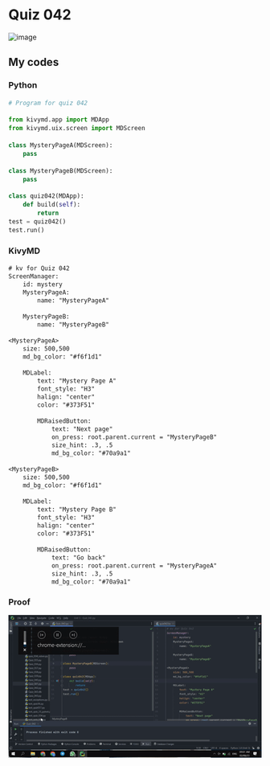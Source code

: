 # Quiz 042

![image](https://user-images.githubusercontent.com/111758436/217976443-8e60d6d5-1098-4c6d-953b-57d344ff57df.png)

## My codes

### Python
```.py
# Program for quiz 042

from kivymd.app import MDApp
from kivymd.uix.screen import MDScreen

class MysteryPageA(MDScreen):
    pass

class MysteryPageB(MDScreen):
    pass

class quiz042(MDApp):
    def build(self):
        return
test = quiz042()
test.run()
```
### KivyMD
```.kv
# kv for Quiz 042
ScreenManager:
    id: mystery
    MysteryPageA:
        name: "MysteryPageA"

    MysteryPageB:
        name: "MysteryPageB"

<MysteryPageA>
    size: 500,500
    md_bg_color: "#f6f1d1"

    MDLabel:
        text: "Mystery Page A"
        font_style: "H3"
        halign: "center"
        color: "#373F51"

        MDRaisedButton:
            text: "Next page"
            on_press: root.parent.current = "MysteryPageB"
            size_hint: .3, .5
            md_bg_color: "#70a9a1"

<MysteryPageB>
    size: 500,500
    md_bg_color: "#f6f1d1"

    MDLabel:
        text: "Mystery Page B"
        font_style: "H3"
        halign: "center"
        color: "#373F51"

        MDRaisedButton:
            text: "Go back"
            on_press: root.parent.current = "MysteryPageA"
            size_hint: .3, .5
            md_bg_color: "#70a9a1"
```
### Proof
![image](https://github.com/2024sabuhiabbasov/Unit-3/blob/main/Other/quiz_042.gif)
